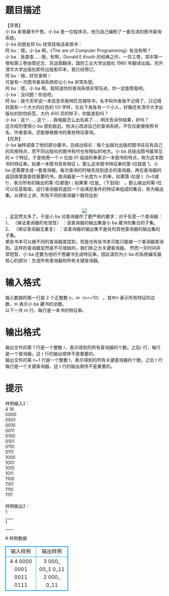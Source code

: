 # 

 
 # 题目描述 
<p>
【背景】 <br>小 ba 家里藏书千卷。小 ba 是一位程序员，他为自己编制了一套先进的图书查询系统。<br>小 ba 的朋友阿 bu 经常挂电话来借书： <br>阿 bu：喂，小 ba 啊，《The are of Computer Programming》有没有啊？ <br>小 ba：我查查……哦，有啊，Donald E.Knuth 的经典之作，一共三卷，其中第一卷和第三卷由管纪文、苏运霖翻译，国防工业大学出版社 1980 年翻译出版。另外清华大学出版社即将出版影印本，我已经预订。 <br>阿 bu：哦，好厉害啊！ <br>可是有一次图书查询系统却让小 ba 非常失望。 <br>阿 bu：喂，小 ba 啊，我知道你的查询系统非常先进，你一定能帮我吧。 <br>小 ba：没问题！你说吧。 <br>阿 bu：我今天听说一本信息学奥林匹克辅导书，名字和作者我不记得了，只记得封面有一个大大的红色的 IOI 字样，左右下角各有一个小人，好像还有清华大学出版社的防伪标签，大约 400 页的样子，你能查到吗？ <br>小 ba：这个……这个……我电脑怎么出毛病了……明天告诉你结果，好吗？ <br>这次经历使得小 ba 感到尴尬，他决心改进自己的查询系统，不仅仅能够按照书名、作者查询，还能够根据书的某些特征查询。 <br>【任务】 <br>小 ba 抽样调查了他的部分藏书，总结出结论：每个出版社出版的图书往往有自己的风格特点，而不同出版社的图书有时也有相似的地方。小 ba 总结出图书最常见的 n 个特征，于是他用一个 n 位由 01 组成的串表示一本图书的特点，称为这本图书的特征串。如果一本图书具有特征 i，那么这本图书特征串的第 i位就是 1。小 ba 还需要生成一套查询器，每次查询的时候先找到适合的查询器，再在查询器的返回值里面查找需要的书。查询器是一个长度为 n 的串，如果第 i位是 t（t=0或 1），表示所有的输出的第 i位都是t；如果第 i位是_（下划线） ，那么输出的第 i位可以任意取值。运行查询器将返回一个由满足条件的特征串组成的集合，称为输出集。从理论上讲，所有不同的查询器个数将达到<br><br><center><img src="/source/joyoi/tyvj-3176/img/aHR0cDovL3d3dy5qb3lvaS5jbi9wcm9ibGVtL3R5dmotMzE3Ni9wcm9ibGVtc19pbWFnZXMvMTQ2NS8xLmJtcA==.bmp"></img></center>，这显然太多了。于是小 ba 对查询器作了更严格的要求：对于任意一个查询器：  <br>1、 （保证查询器的有效性） ：该查询器的输出集是小 ba 藏书的集合的子集。 <br>2、 （保证查询器无重复） ：该查询器的输出集不是任何其他查询器的输出集的子集。<br>某些书本可以被不同的查询器查找到，但是也有些书本可能只能被一个查询器查询到。这样的查询器显然是不可或缺的，我们称之为关键查询器。 然而一天时间非常短暂，小 ba 还要为他的千卷藏书生成特征串。因此请你为小 ba 的系统编写最核心的部分：生成所有查询器和所有关键查询器。</p> 

 
 # 输入格式 
<p>
输入数据的第一行是 2 个正整数 n，m（n<=10） 。其中n 表示所有特征的总数，m 表示小 ba 藏书的总数。 <br>以下一共 m 行，每行是一本书的特征串。 </p> 

 
 # 输出格式 
<p>
输出文件的第 1 行是一个整数 r，表示得到的所有查询器的个数。之后r 行，每行是一个查询器，这 r 行的输出顺序不是重要的。 <br>输出文件的第 n+1 行是一个整数 t，表示得到的所有关键查询器的个数。之后 t 行每行是一个关键查询器，这 t 行的输出顺序不是重要的。 </p> 

 
 # 提示 
<p>
样例输入2：<br>4 16 <br>0000 <br>0001 <br>0010 <br>0011 <br>0100 <br>0101 <br>0110 <br>0111 <br>1000 <br>1001 <br>1010 <br>1011 <br>1100 <br>1101 <br>1110 <br>1111 <br><br>样例输出2：<br>1 <br>____ <br>1 <br>____ </p> 
# 样例数据
<style>
        table,table tr th, table tr td { border:1px solid #0094ff; }
        table { width: 200px; min-height: 25px; line-height: 25px; text-align: center; border-collapse: collapse;}   
    </style>
<table>
	<tr>
		<td>输入样例</td>
		<td>输出样例</td>
	</tr>
<tr><td>4 4 
0000 
0001 
0011 
0111 </td><td>3 
000_ 
00_1 
0_11 
2 
000_ 
0_11 </td></tr></table>

